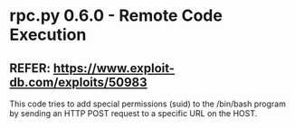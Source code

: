 # rpc.py 0.6.0 - Remote Code Execution
## REFER: https://www.exploit-db.com/exploits/50983

This code tries to add special permissions (suid) to the /bin/bash program by sending an HTTP POST request to a specific URL on the HOST.
